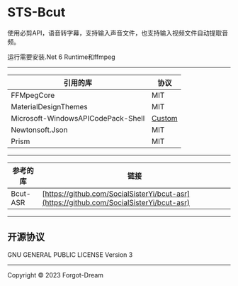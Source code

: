 ﻿# STS-Bcut

使用必剪API，语音转字幕，支持输入声音文件，也支持输入视频文件自动提取音频。

运行需要安装.Net 6 Runtime和ffmpeg

---

|引用的库|协议|
|---|---|
|FFMpegCore|MIT|
|MaterialDesignThemes|MIT|
|Microsoft-WindowsAPICodePack-Shell|[Custom](https://github.com/contre/Windows-API-Code-Pack-1.1/LICENSE)|
|Newtonsoft.Json|MIT|
|Prism|MIT|

---

|参考的库|链接|
|---|---|
|Bcut-ASR|[https://github.com/SocialSisterYi/bcut-asr](https://github.com/SocialSisterYi/bcut-asr)|

---

## 开源协议

GNU GENERAL PUBLIC LICENSE Version 3

---

Copyright © 2023 Forgot-Dream